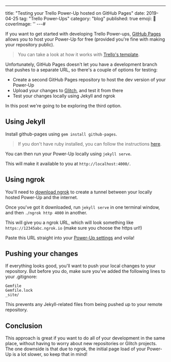 ---
title: "Testing your Trello Power-Up hosted on GitHub Pages"
date: 2019-04-25
tag: "Trello Power-Ups"
category: "blog"
published: true
emoji: 🧪
coverImage: ''
---# 

If you want to get started with developing Trello Power-ups, [GitHub Pages](https://pages.github.com/) allows you to host your Power-Up for free (provided you're fine with making your repository public).

> You can take a look at how it works with [Trello's template](https://github.com/trello/power-up-template).

Unfortunately, GitHub Pages doesn't let you have a development branch that pushes to a separate URL, so there's a couple of options for testing:

- Create a second GitHub Pages repository to host the dev version of your Power-Up
- Upload your changes to [Glitch](https://glitch.com/), and test it from there
- Test your changes locally using Jekyll and ngrok

In this post we're going to be exploring the third option.

## Using Jekyll

Install github-pages using `gem install github-pages`.

> If you don't have ruby installed, you can follow the instructions [here](https://www.ruby-lang.org/en/documentation/installation/).

You can then run your Power-Up locally using `jekyll serve`. 

This will make it available to you at `http://localhost:4000/`.

## Using ngrok

You'll need to [download ngrok](https://ngrok.com/) to create a tunnel between your locally hosted Power-Up and the internet. 

Once you've got it downloaded, run `jekyll serve` in one terminal window, and then `./ngrok http 4000` in another. 

This will give you a ngrok URL, which will look something like `https://12345abc.ngrok.io` (make sure you choose the https url!)

Paste this URL straight into your [Power-Up settings](https://trello.com/power-ups/admin/) and voila! 

## Pushing your changes

If everything looks good, you'll want to push your local changes to your repository. But before you do, make sure you've added the following lines to your .gitignore: 

```
Gemfile
Gemfile.lock
_site/
```

This prevents any Jekyll-related files from being pushed up to your remote repository.

## Conclusion

This approach is great if you want to do all of your development in the same place, without having to worry about new repositories or Glitch projects. The one downside is that due to ngrok, the initial page load of your Power-Up is a lot slower, so keep that in mind!